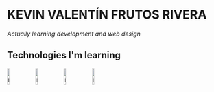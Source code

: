 # KEVIN VALENTÍN FRUTOS RIVERA

_Actually learning development and web design_

## Technologies I'm learning

[<img src="https://nodejs.org/static/images/logo.svg" alt="nodejs" title="nodejs" width="10%"/>](https://nodejs.org/es/)&nbsp;&nbsp;&nbsp;
[<img src="https://nodejs.org/static/images/logo.svg" alt="nodejs" title="nodejs" width="10%"/>](https://nodejs.org/es/)&nbsp;&nbsp;&nbsp;
[<img src="https://nodejs.org/static/images/logo.svg" alt="nodejs" title="nodejs" width="10%"/>](https://nodejs.org/es/)&nbsp;&nbsp;&nbsp;
[<img src="https://nodejs.org/static/images/logo.svg" alt="nodejs" title="nodejs" width="10%"/>](https://nodejs.org/es/)&nbsp;&nbsp;&nbsp;
